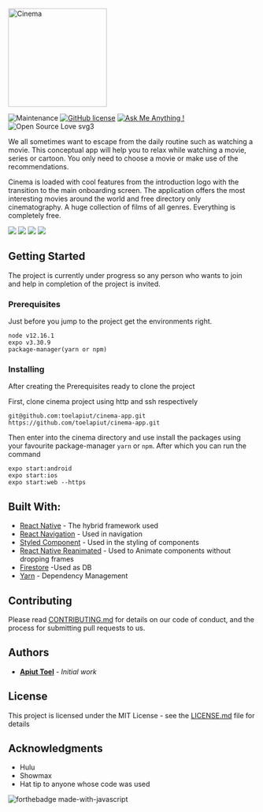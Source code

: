 
###

<img src="./assets/images/screenshots/logo.png" alt="Cinema" style="width:200px">

![Maintenance](https://img.shields.io/badge/Maintained%3F-yes-green.svg)
[![GitHub license](https://img.shields.io/github/license/Naereen/StrapDown.js.svg)](https://github.com/toelapiut/cinema/LICENSE)
[![Ask Me Anything !](https://img.shields.io/badge/Ask%20me-anything-1abc9c.svg)](https://GitHub.com/toelapiut)
![Open Source Love svg3](https://badges.frapsoft.com/os/v3/open-source.svg?v=103)

We all sometimes want to escape from the daily routine such as watching a movie. This conceptual  app will help you to 
relax while watching a movie, series or cartoon. You only need to choose a movie or make use of the recommendations.

Cinema is loaded with cool features from the introduction logo with the transition to the main onboarding screen. 
The application offers the most interesting movies around the world and free directory only cinematography. A huge 
collection of films of all genres. Everything is completely free.


![](./assets/images/screenshots/signup.png)
![](./assets/images/screenshots/onboarding.png)
![](./assets/images/screenshots/main.png)
![](./assets/images/screenshots/search.png)

## Getting Started

The project is currently under progress so any person who wants to join and help in completion of the project is invited.

### Prerequisites
Just before you jump to the project get the environments right.

```
node v12.16.1
expo v3.30.9
package-manager(yarn or npm)
```

### Installing

After creating the Prerequisites ready to clone the project

First, clone cinema project using http and ssh respectively

```
git@github.com:toelapiut/cinema-app.git
https://github.com/toelapiut/cinema-app.git
```

Then enter into the cinema directory and use install the packages using your favourite package-manager ```yarn``` or 
```npm```. 
After which you can run the command 

```
expo start:android
expo start:ios
expo start:web --https
```

## Built With:

* [React Native](https://reactnative.dev/) - The hybrid framework used
* [React Navigation](https://rometools.github.io/rome/) - Used in navigation
* [Styled Component](https://styled-components.com/docs/basics#react-native) - Used in the styling of components
* [React Native Reanimated](https://software-mansion.github.io/react-native-reanimated/) - Used to Animate components without dropping frames
* [Firestore](https://console.firebase.google.com/) -Used as DB
* [Yarn](https://yarnpkg.com/) - Dependency Management

## Contributing

Please read [CONTRIBUTING.md](CONTRIBUTING.md) for details on our code of conduct, and the process for submitting pull requests to us.


## Authors

* **[Apiut Toel](https://github.com/toelapiut)** - *Initial work*


## License

This project is licensed under the MIT License - see the [LICENSE.md](LICENSE.md) file for details

## Acknowledgments

* Hulu
* Showmax
* Hat tip to anyone whose code was used


![forthebadge made-with-javascript](http://ForTheBadge.com/images/badges/made-with-javascript.svg)
